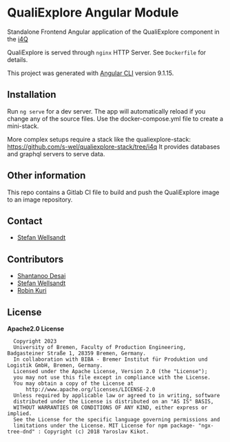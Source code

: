 
# QualiExplore Angular Module

Standalone Frontend Angular application of the QualiExplore component in the [i4Q](www.i4q-project.eu)

QualiExplore is served through `nginx` HTTP Server. See `Dockerfile` for details.

This project was generated with [Angular CLI](https://github.com/angular/angular-cli) version 9.1.15.

## Installation

Run `ng serve` for a dev server. The app will automatically reload if you change any of the source files.
Use the docker-compose.yml file to create a mini-stack.

More complex setups require a stack like the qualiexplore-stack: <https://github.com/s-wel/qualiexplore-stack/tree/i4q>
It provides databases and graphql servers to serve data.

## Other information

This repo contains a Gitlab CI file to build and push the QualiExplore image to an image repository.

## Contact

* [Stefan Wellsandt](mailto:wel@biba.uni-bremen.de)

## Contributors

* [Shantanoo Desai](mailto:des@biba.uni-bremen.de)
* [Stefan Wellsandt](mailto:wel@biba.uni-bremen.de)
* [Robin Kuri](mailto:kur@biba.uni-bremen.de)

## License

__Apache2.0 License__

``` Text
  Copyright 2023
  University of Bremen, Faculty of Production Engineering, Badgasteiner Straße 1, 28359 Bremen, Germany.
  In collaboration with BIBA - Bremer Institut für Produktion und Logistik GmbH, Bremen, Germany.
  Licensed under the Apache License, Version 2.0 (the "License");
  you may not use this file except in compliance with the License.
  You may obtain a copy of the License at
      http://www.apache.org/licenses/LICENSE-2.0
  Unless required by applicable law or agreed to in writing, software
  distributed under the License is distributed on an "AS IS" BASIS,
  WITHOUT WARRANTIES OR CONDITIONS OF ANY KIND, either express or implied.
  See the License for the specific language governing permissions and
  limitations under the License. MIT License for npm package- "ngx-tree-dnd" : Copyright (c) 2018 Yaroslav Kikot.
```
